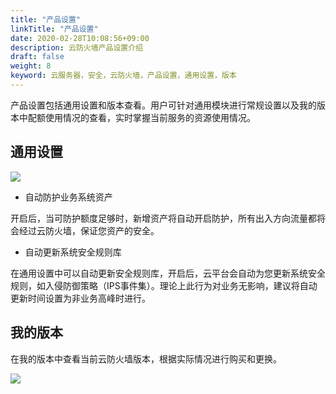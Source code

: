 ```yaml
---
title: "产品设置"
linkTitle: "产品设置"
date: 2020-02-28T10:08:56+09:00
description: 云防火墙产品设置介绍
draft: false
weight: 8
keyword: 云服务器，安全，云防火墙，产品设置，通用设置，版本 
---
```


产品设置包括通用设置和版本查看。用户可针对通用模块进行常规设置以及我的版本中配额使用情况的查看，实时掌握当前服务的资源使用情况。

## 通用设置

![](../_images/setting.png)

- 自动防护业务系统资产

开启后，当可防护额度足够时，新增资产将自动开启防护，所有出入方向流量都将会经过云防火墙，保证您资产的安全。

- 自动更新系统安全规则库

在通用设置中可以自动更新安全规则库，开启后，云平台会自动为您更新系统安全规则，如入侵防御策略（IPS事件集）。理论上此行为对业务无影响，建议将自动更新时间设置为非业务高峰时进行。



## 我的版本

在我的版本中查看当前云防火墙版本，根据实际情况进行购买和更换。

![](../_images/version.png)